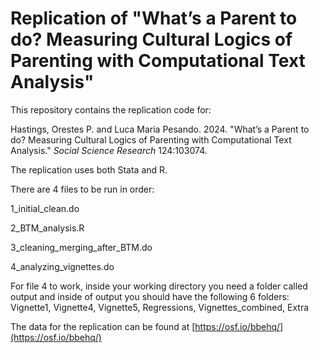 # Replication of "What’s a Parent to do? Measuring Cultural Logics of Parenting with Computational Text Analysis"

This repository contains the replication code for:

Hastings, Orestes P. and Luca Maria Pesando. 2024. "What’s a Parent to do? Measuring Cultural Logics of Parenting with Computational Text Analysis." *Social Science Research* 124:103074.

The replication uses both Stata and R.

There are 4 files to be run in order: 

1_initial_clean.do

2_BTM_analysis.R

3_cleaning_merging_after_BTM.do

4_analyzing_vignettes.do

For file 4 to work, inside your working directory you need a folder called output and inside of output you should have the following 6 folders: Vignette1, Vignette4, Vignette5, Regressions, Vignettes_combined, Extra

The data for the replication can be found at [https://osf.io/bbehq/](https://osf.io/bbehq/)



 